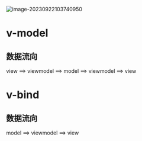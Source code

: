![image-20230922103740950](C:\Users\Administrator\AppData\Roaming\Typora\typora-user-images\image-20230922103740950.png)

# v-model

## 数据流向

view ==> viewmodel ==> model ==> viewmodel ==> view

# v-bind  

## 数据流向

model ==> viewmodel ==> view